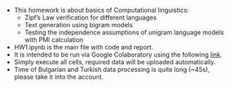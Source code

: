 - This homework is about basics of Computational linguistics:
    - Zipf’s Law verification for different languages
    - Text generation using bigram models
    - Testing the independence assumptions of unigram language models with PMI calculation
- HW1.ipynb is the main file with code and report. 
- It is intended to be run via Google Colaboratory using the following [link](https://colab.research.google.com/github/tsimafeip/LCT-master-course/blob/main/UdS/WinterSemester/CompLing/Assignments/HW1/HW1.ipynb).
- Simply execute all cells, required data will be uploaded automatically.
- Time of Bulgarian and Turkish data processing is quite long (~45s), please take it into the account.
